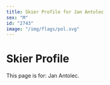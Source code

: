 ```yaml
---
title: Skier Profile for Jan Antolec
sex: "M"
id: "2743"
image: "/img/flags/pol.svg" 
---
```


# Skier Profile

This page is for: Jan Antolec.
    